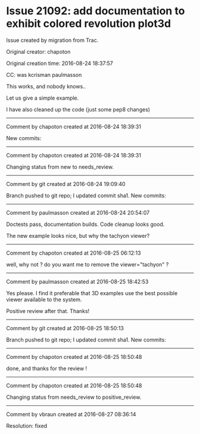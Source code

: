 # Issue 21092: add documentation to exhibit colored revolution plot3d

Issue created by migration from Trac.

Original creator: chapoton

Original creation time: 2016-08-24 18:37:57

CC:  was kcrisman paulmasson

This works, and nobody knows..

Let us give a simple example.

I have also cleaned up the code (just some pep8 changes)


---

Comment by chapoton created at 2016-08-24 18:39:31

New commits:


---

Comment by chapoton created at 2016-08-24 18:39:31

Changing status from new to needs_review.


---

Comment by git created at 2016-08-24 19:09:40

Branch pushed to git repo; I updated commit sha1. New commits:


---

Comment by paulmasson created at 2016-08-24 20:54:07

Doctests pass, documentation builds. Code cleanup looks good.

The new example looks nice, but why the tachyon viewer?


---

Comment by chapoton created at 2016-08-25 06:12:13

well, why not ? do you want me to remove the viewer="tachyon" ?


---

Comment by paulmasson created at 2016-08-25 18:42:53

Yes please. I find it preferable that 3D examples use the best possible viewer available to the system.

Positive review after that. Thanks!


---

Comment by git created at 2016-08-25 18:50:13

Branch pushed to git repo; I updated commit sha1. New commits:


---

Comment by chapoton created at 2016-08-25 18:50:48

done, and thanks for the review !


---

Comment by chapoton created at 2016-08-25 18:50:48

Changing status from needs_review to positive_review.


---

Comment by vbraun created at 2016-08-27 08:36:14

Resolution: fixed
